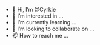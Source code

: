 - 👋 Hi, I’m @Cyrkie
- 👀 I’m interested in ...
- 🌱 I’m currently learning ...
- 💞️ I’m looking to collaborate on ...
- 📫 How to reach me ...

<!---
Cyrkie/Cyrkie is a ✨ special ✨ repository because its `README.md` (this file) appears on your GitHub profile.
You can click the Preview link to take a look at your changes.
--->
